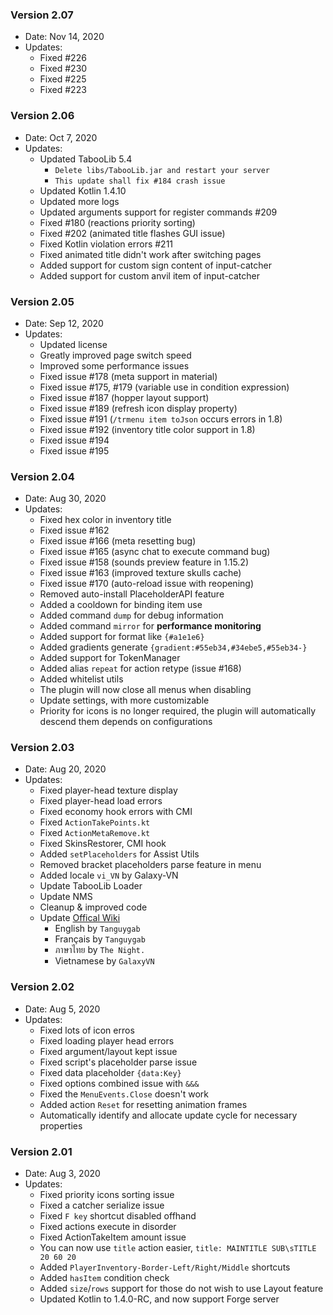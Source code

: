 ### Version 2.07
- Date: Nov 14, 2020
- Updates:
  - Fixed #226
  - Fixed #230
  - Fixed #225
  - Fixed #223
 
### Version 2.06
- Date: Oct 7, 2020
- Updates:
  - Updated TabooLib 5.4
    - `Delete libs/TabooLib.jar and restart your server`
    - `This update shall fix #184 crash issue`
  - Updated Kotlin 1.4.10
  - Updated more logs
  - Updated arguments support for register commands #209
  - Fixed #180 (reactions priority sorting)
  - Fixed #202 (animated title flashes GUI issue)
  - Fixed Kotlin violation errors #211
  - Fixed animated title didn't work after switching pages
  - Added support for custom sign content of input-catcher
  - Added support for custom anvil item of input-catcher

### Version 2.05
- Date: Sep 12, 2020
- Updates:
  - Updated license
  - Greatly improved page switch speed
  - Improved some performance issues
  - Fixed issue #178 (meta support in material)
  - Fixed issue #175, #179 (variable use in condition expression)
  - Fixed issue #187 (hopper layout support)
  - Fixed issue #189 (refresh icon display property)
  - Fixed issue #191 (`/trmenu item toJson` occurs errors in 1.8)
  - Fixed issue #192 (inventory title color support in 1.8)
  - Fixed issue #194
  - Fixed issue #195

### Version 2.04
- Date: Aug 30, 2020
- Updates:
  - Fixed hex color in inventory title
  - Fixed issue #162
  - Fixed issue #166 (meta resetting bug)
  - Fixed issue #165 (async chat to execute command bug)
  - Fixed issue #158 (sounds preview feature in 1.15.2)
  - Fixed issue #163 (improved texture skulls cache)
  - Fixed issue #170 (auto-reload issue with reopening)
  - Removed auto-install PlaceholderAPI feature
  - Added a cooldown for binding item use
  - Added command `dump` for debug information
  - Added command `mirror` for **performance monitoring**
  - Added support for format like `{#a1e1e6}`
  - Added gradients generate `{gradient:#55eb34,#34ebe5,#55eb34-}`
  - Added support for TokenManager
  - Added alias `repeat` for action retype (issue #168)
  - Added whitelist utils
  - The plugin will now close all menus when disabling
  - Update settings, with more customizable
  - Priority for icons is no longer required, the plugin will automatically descend them depends on configurations

### Version 2.03
- Date: Aug 20, 2020
- Updates:
  - Fixed player-head texture display
  - Fixed player-head load errors
  - Fixed economy hook errors with CMI
  - Fixed `ActionTakePoints.kt`
  - Fixed `ActionMetaRemove.kt`
  - Fixed SkinsRestorer, CMI hook
  - Added `setPlaceholders` for Assist Utils
  - Removed bracket placeholders parse feature in menu
  - Added locale `vi_VN` by Galaxy-VN
  - Update TabooLib Loader
  - Update NMS
  - Cleanup & improved code
  - Update [Offical Wiki](https://trmenu.trixey.cc/)
    - English by `Tanguygab`
    - Français by `Tanguygab`
    - ภาษาไทย by `The Night.`
    - Vietnamese by `GalaxyVN`

### Version 2.02
- Date: Aug 5, 2020
- Updates:
  - Fixed lots of icon erros
  - Fixed loading player head errors
  - Fixed argument/layout kept issue
  - Fixed script's placeholder parse issue
  - Fixed data placeholder `{data:Key}`
  - Fixed options combined issue with `&&&`
  - Fixed the `MenuEvents.Close` doesn't work
  - Added action `Reset` for resetting animation frames
  - Automatically identify and allocate update cycle for necessary properties

### Version 2.01
- Date: Aug 3, 2020
- Updates:
  - Fixed priority icons sorting issue
  - Fixed a catcher serialize issue
  - Fixed `F key` shortcut disabled offhand
  - Fixed actions execute in disorder
  - Fixed ActionTakeItem amount issue
  - You can now use `title` action easier, `title: MAINTITLE SUB\sTITLE 20 60 20`
  - Added `PlayerInventory-Border-Left/Right/Middle` shortcuts
  - Added `hasItem` condition check
  - Added `size`/`rows` support for those do not wish to use Layout feature
  - Updated Kotlin to 1.4.0-RC, and now support Forge server